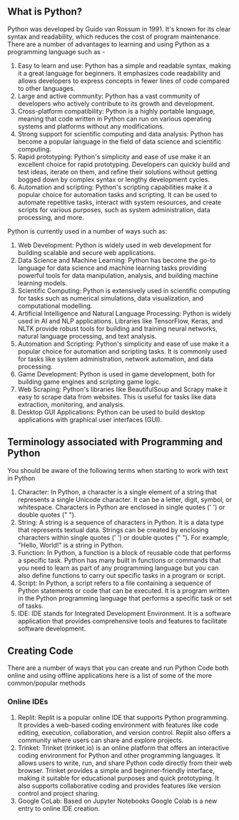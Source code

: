 ## What is Python?

Python was developed by Guido van Rossum in 1991. It's known for its clear syntax and readability, which reduces the cost of program maintenance. There are a number of advantages to learning and using Python as a programming language such as -

1. Easy to learn and use: Python has a simple and readable syntax, making it a great language for beginners. It emphasizes code readability and allows developers to express concepts in fewer lines of code compared to other languages.
2. Large and active community: Python has a vast community of developers who actively contribute to its growth and development.
3. Cross-platform compatibility: Python is a highly portable language, meaning that code written in Python can run on various operating systems and platforms without any modifications.
4. Strong support for scientific computing and data analysis: Python has become a popular language in the field of data science and scientific computing.
5. Rapid prototyping: Python's simplicity and ease of use make it an excellent choice for rapid prototyping. Developers can quickly build and test ideas, iterate on them, and refine their solutions without getting bogged down by complex syntax or lengthy development cycles.
6. Automation and scripting: Python's scripting capabilities make it a popular choice for automation tasks and scripting. It can be used to automate repetitive tasks, interact with system resources, and create scripts for various purposes, such as system administration, data processing, and more.

Python is currently used in a number of ways such as:

1. Web Development: Python is widely used in web development for building scalable and secure web applications.
2. Data Science and Machine Learning: Python has become the go-to language for data science and machine learning tasks  providing powerful tools for data manipulation, analysis, and building machine learning models.
3. Scientific Computing: Python is extensively used in scientific computing for tasks such as numerical simulations, data visualization, and computational modelling.
4. Artificial Intelligence and Natural Language Processing: Python is widely used in AI and NLP applications. Libraries like TensorFlow, Keras, and NLTK provide robust tools for building and training neural networks, natural language processing, and text analysis.
5. Automation and Scripting: Python's simplicity and ease of use make it a popular choice for automation and scripting tasks. It is commonly used for tasks like system administration, network automation, and data processing.
6. Game Development: Python is used in game development, both for building game engines and scripting game logic.
7. Web Scraping: Python's libraries like BeautifulSoup and Scrapy make it easy to scrape data from websites. This is useful for tasks like data extraction, monitoring, and analysis.
8. Desktop GUI Applications: Python can be used to build desktop applications with graphical user interfaces (GUI).

## Terminology associated with Programming and Python

You should be aware of the following terms when starting to work with text in Python

1. Character: In Python, a character is a single element of a string that represents a single Unicode character. It can be a letter, digit, symbol, or whitespace. Characters in Python are enclosed in single quotes (' ') or double quotes (" ").
2. String: A string is a sequence of characters in Python. It is a data type that represents textual data. Strings can be created by enclosing characters within single quotes (' ') or double quotes (" "). For example, "Hello, World!" is a string in Python.
3. Function: In Python, a function is a block of reusable code that performs a specific task. Python has many built in functions or commands that you need to learn as part of any programming language but you can also define functions to carry out specific tasks in a program or script.
4. Script: In Python, a script refers to a file containing a sequence of Python statements or code that can be executed. It is a program written in the Python programming language that performs a specific task or set of tasks.
5. IDE: IDE stands for Integrated Development Environment. It is a software application that provides comprehensive tools and features to facilitate software development.

## Creating Code

There are a number of ways that you can create and run Python Code both online and using offline applications here is a list of some of the more common/popular methods

### Online IDEs

1. Replit: Replit is a popular online IDE that supports Python programming. It provides a web-based coding environment with features like code editing, execution, collaboration, and version control. Replit also offers a community where users can share and explore projects.
2. Trinket: Trinket (trinket.io) is an online platform that offers an interactive coding environment for Python and other programming languages. It allows users to write, run, and share Python code directly from their web browser. Trinket provides a simple and beginner-friendly interface, making it suitable for educational purposes and quick prototyping. It also supports collaborative coding and provides features like version control and project sharing.
3. Google CoLab: Based on Jupyter Notebooks Google Colab is a new entry to online IDE creation.
